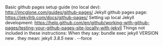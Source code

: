 Basic github pages setup guide (no local dev): http://jmcglone.com/guides/github-pages/
Jekyll github pages page: https://jekyllrb.com/docs/github-pages/
Setting up local Jekyll development: https://help.github.com/en/github/working-with-github-pages/testing-your-github-pages-site-locally-with-jekyll
    Things not included in these instructions:
        When they say: bundle exec jekyll VERSION new .
        they mean: jekyll _3.8.5_ new . --force


